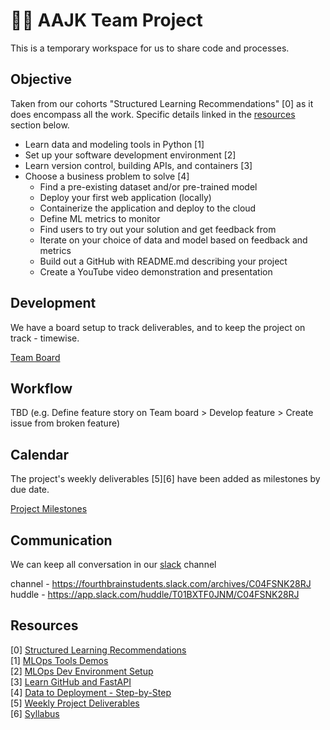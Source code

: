 # 🐱‍👤 AAJK Team Project

This is a temporary workspace for us to share code and processes.

## Objective

Taken from our cohorts "Structured Learning Recommendations" [0] as it does encompass all the work. Specific details linked in the [resources](#resources) section below.

* Learn data and modeling tools in Python [1]
* Set up your software development environment [2]
* Learn version control, building APIs, and containers [3]
* Choose a business problem to solve [4]
  * Find a pre-existing dataset and/or pre-trained model
  * Deploy your first web application (locally)
  * Containerize the application and deploy to the cloud
  * Define ML metrics to monitor 
  * Find users to try out your solution and get feedback from
  * Iterate on your choice of data and model based on feedback and metrics
  * Build out a GitHub with README.md describing your project
  * Create a YouTube video demonstration and presentation

## Development

We have a board setup to track deliverables, and to keep the project on track - timewise.

[Team Board](https://github.com/users/dotinceptionsai/projects/1)

## Workflow

TBD (e.g. Define feature story on Team board > Develop feature > Create issue from broken feature)

## Calendar

The project's weekly deliverables [5][6] have been added as milestones by due date.

[Project Milestones](https://github.com/dotinceptionsai/team-aajk/milestones?direction=asc&sort=due_date&state=open)

## Communication

We can keep all conversation in our [slack](https://fourthbrainstudents.slack.com/archives/C04FSNK28RJ) channel

channel - https://fourthbrainstudents.slack.com/archives/C04FSNK28RJ <br/>
huddle  - https://app.slack.com/huddle/T01BXTF0JNM/C04FSNK28RJ

## Resources

[0] [Structured Learning Recommendations](/docs/MLE-Structured-Learning.pdf) <br/>
[1] [MLOps Tools Demos](https://www.youtube.com/playlist?list=PL6iGeSA2pl0UR_qHhQx-gsI2WXSN8RNyJ) <br/>
[2] [MLOps Dev Environment Setup](https://www.youtube.com/playlist?list=PL6iGeSA2pl0XsNI-HHuwU2obOQd56RyqW) <br/>
[3] [Learn GitHub and FastAPI](https://www.youtube.com/watch?v=Mk-KFP0r3oM) <br/>
[4] [Data to Deployment - Step-by-Step](https://www.youtube.com/playlist?list=PL6iGeSA2pl0WPlpUTEtaNDmzqkbipqEJ0) <br/>
[5] [Weekly Project Deliverables](/docs/weekly-project-deliverables.pdf) <br/>
[6] [Syllabus](/docs/syllabus.pdf) <br/>
